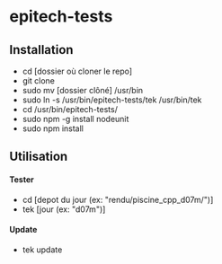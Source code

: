# epitech-tests

## Installation
* cd [dossier où cloner le repo]
* git clone
* sudo mv [dossier clôné] /usr/bin
* sudo ln -s /usr/bin/epitech-tests/tek /usr/bin/tek
* cd /usr/bin/epitech-tests/
* sudo npm -g install nodeunit
* sudo npm install

## Utilisation
#### Tester
* cd [depot du jour (ex: "rendu/piscine_cpp_d07m/")]
* tek [jour (ex: "d07m")]

#### Update
* tek update
